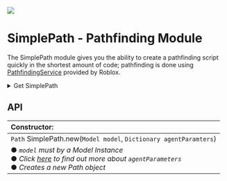 ![](https://img.shields.io/badge/Version-1.0-success?style=for-the-badge)

# SimplePath - Pathfinding Module

The SimplePath module gives you the ability to create a pathfinding script quickly in the shortest amount of code; pathfinding is done using [PathfindingService](https://developer.roblox.com/en-us/api-reference/class/PathfindingService) provided by Roblox.
<br>

<details>
<summary>Get SimplePath</summary>
<br>
  
```lua
local SimplePath = require(6744337775)
```
or get it from the [Roblox library](https://www.roblox.com/library/6744337775/SimplePath-Pathfinding-Module)
</details>

## API

|Constructor:|
|:-|
|`Path` SimplePath.new(`Model model`, `Dictionary agentParamters`)|
|● *`model` must by a Model Instance* <br> ● *Click [here][agentParametersLink] to find out more about `agentParameters`* <br> ● *Creates a new Path object*|

[agentParametersLink]:https://developer.roblox.com/en-us/api-reference/function/PathfindingService/CreatePath

